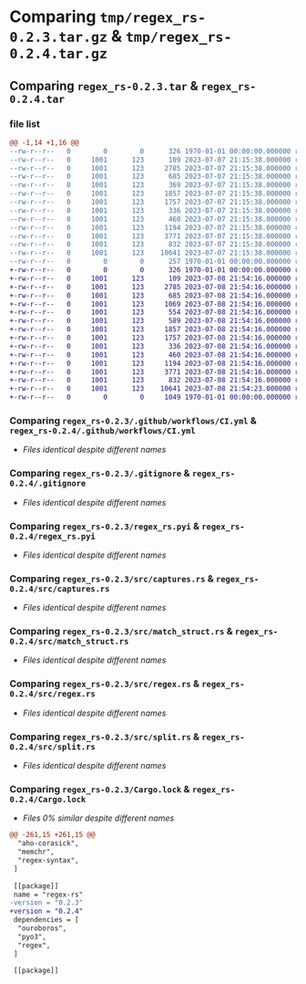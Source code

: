 # Comparing `tmp/regex_rs-0.2.3.tar.gz` & `tmp/regex_rs-0.2.4.tar.gz`

## Comparing `regex_rs-0.2.3.tar` & `regex_rs-0.2.4.tar`

### file list

```diff
@@ -1,14 +1,16 @@
--rw-r--r--   0        0        0      326 1970-01-01 00:00:00.000000 regex_rs-0.2.3/Cargo.toml
--rw-r--r--   0     1001      123      109 2023-07-07 21:15:38.000000 regex_rs-0.2.3/.github/dependabot.yml
--rw-r--r--   0     1001      123     2785 2023-07-07 21:15:38.000000 regex_rs-0.2.3/.github/workflows/CI.yml
--rw-r--r--   0     1001      123      685 2023-07-07 21:15:38.000000 regex_rs-0.2.3/.gitignore
--rw-r--r--   0     1001      123      369 2023-07-07 21:15:38.000000 regex_rs-0.2.3/pyproject.toml
--rw-r--r--   0     1001      123     1857 2023-07-07 21:15:38.000000 regex_rs-0.2.3/regex_rs.pyi
--rw-r--r--   0     1001      123     1757 2023-07-07 21:15:38.000000 regex_rs-0.2.3/src/captures.rs
--rw-r--r--   0     1001      123      336 2023-07-07 21:15:38.000000 regex_rs-0.2.3/src/error.rs
--rw-r--r--   0     1001      123      460 2023-07-07 21:15:38.000000 regex_rs-0.2.3/src/lib.rs
--rw-r--r--   0     1001      123     1194 2023-07-07 21:15:38.000000 regex_rs-0.2.3/src/match_struct.rs
--rw-r--r--   0     1001      123     3771 2023-07-07 21:15:38.000000 regex_rs-0.2.3/src/regex.rs
--rw-r--r--   0     1001      123      832 2023-07-07 21:15:38.000000 regex_rs-0.2.3/src/split.rs
--rw-r--r--   0     1001      123    10641 2023-07-07 21:15:38.000000 regex_rs-0.2.3/Cargo.lock
--rw-r--r--   0        0        0      257 1970-01-01 00:00:00.000000 regex_rs-0.2.3/PKG-INFO
+-rw-r--r--   0        0        0      326 1970-01-01 00:00:00.000000 regex_rs-0.2.4/Cargo.toml
+-rw-r--r--   0     1001      123      109 2023-07-08 21:54:16.000000 regex_rs-0.2.4/.github/dependabot.yml
+-rw-r--r--   0     1001      123     2785 2023-07-08 21:54:16.000000 regex_rs-0.2.4/.github/workflows/CI.yml
+-rw-r--r--   0     1001      123      685 2023-07-08 21:54:16.000000 regex_rs-0.2.4/.gitignore
+-rw-r--r--   0     1001      123     1069 2023-07-08 21:54:16.000000 regex_rs-0.2.4/LICENSE
+-rw-r--r--   0     1001      123      554 2023-07-08 21:54:16.000000 regex_rs-0.2.4/README.md
+-rw-r--r--   0     1001      123      589 2023-07-08 21:54:16.000000 regex_rs-0.2.4/pyproject.toml
+-rw-r--r--   0     1001      123     1857 2023-07-08 21:54:16.000000 regex_rs-0.2.4/regex_rs.pyi
+-rw-r--r--   0     1001      123     1757 2023-07-08 21:54:16.000000 regex_rs-0.2.4/src/captures.rs
+-rw-r--r--   0     1001      123      336 2023-07-08 21:54:16.000000 regex_rs-0.2.4/src/error.rs
+-rw-r--r--   0     1001      123      460 2023-07-08 21:54:16.000000 regex_rs-0.2.4/src/lib.rs
+-rw-r--r--   0     1001      123     1194 2023-07-08 21:54:16.000000 regex_rs-0.2.4/src/match_struct.rs
+-rw-r--r--   0     1001      123     3771 2023-07-08 21:54:16.000000 regex_rs-0.2.4/src/regex.rs
+-rw-r--r--   0     1001      123      832 2023-07-08 21:54:16.000000 regex_rs-0.2.4/src/split.rs
+-rw-r--r--   0     1001      123    10641 2023-07-08 21:54:23.000000 regex_rs-0.2.4/Cargo.lock
+-rw-r--r--   0        0        0     1049 1970-01-01 00:00:00.000000 regex_rs-0.2.4/PKG-INFO
```

### Comparing `regex_rs-0.2.3/.github/workflows/CI.yml` & `regex_rs-0.2.4/.github/workflows/CI.yml`

 * *Files identical despite different names*

### Comparing `regex_rs-0.2.3/.gitignore` & `regex_rs-0.2.4/.gitignore`

 * *Files identical despite different names*

### Comparing `regex_rs-0.2.3/regex_rs.pyi` & `regex_rs-0.2.4/regex_rs.pyi`

 * *Files identical despite different names*

### Comparing `regex_rs-0.2.3/src/captures.rs` & `regex_rs-0.2.4/src/captures.rs`

 * *Files identical despite different names*

### Comparing `regex_rs-0.2.3/src/match_struct.rs` & `regex_rs-0.2.4/src/match_struct.rs`

 * *Files identical despite different names*

### Comparing `regex_rs-0.2.3/src/regex.rs` & `regex_rs-0.2.4/src/regex.rs`

 * *Files identical despite different names*

### Comparing `regex_rs-0.2.3/src/split.rs` & `regex_rs-0.2.4/src/split.rs`

 * *Files identical despite different names*

### Comparing `regex_rs-0.2.3/Cargo.lock` & `regex_rs-0.2.4/Cargo.lock`

 * *Files 0% similar despite different names*

```diff
@@ -261,15 +261,15 @@
  "aho-corasick",
  "memchr",
  "regex-syntax",
 ]
 
 [[package]]
 name = "regex-rs"
-version = "0.2.3"
+version = "0.2.4"
 dependencies = [
  "ouroboros",
  "pyo3",
  "regex",
 ]
 
 [[package]]
```

